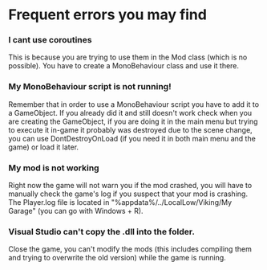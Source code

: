 <h1 class="white" >Frequent errors you may find</h1>

### I cant use coroutines
This is because you are trying to use them in the Mod class (which is no possible). You have to create a MonoBehaviour class and use it there.

### My MonoBehaviour script is not running!
Remember that in order to use a MonoBehaviour script you have to add it to a GameObject. If you already did it and still doesn't work check when you are creating the GameObject, if you are doing it in the main menu but trying to execute it in-game it probably was destroyed due to the scene change, you can use DontDestroyOnLoad (if you need it in both main menu and the game) or load it later.

### My mod is not working
Right now the game will not warn you if the mod crashed, you will have to manually check the game's log if you suspect that your mod is crashing. The Player.log file is located in "%appdata%/../LocalLow/Viking/My Garage" (you can go with Windows + R).

### Visual Studio can't copy the .dll into the folder.
Close the game, you can't modify the mods (this includes compiling them and trying to overwrite the old version) while the game is running.